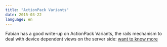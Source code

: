 ```yaml
---
title: "ActionPack Variants"
date: 2015-03-22
language: en
---
```


Fabian has a good write-up on ActionPack Variants, the rails mechanism to deal with device dependent views on the server side: [want to know more](http://blog.maveonair.io/action-pack-variants)
